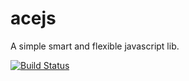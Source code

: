 acejs
=====

A simple smart and flexible javascript lib.

[![Build Status](https://travis-ci.org/shelter/acejs.svg?branch=master)](https://travis-ci.org/shelter/acejs)
